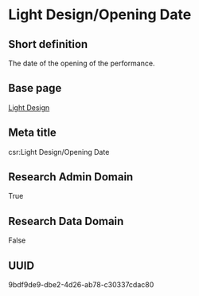 # Light Design/Opening Date
## Short definition
The date of the opening of the performance.
## Base page
[Light Design](../../Objects/Light%20Design.md)
## Meta title
csr:Light Design/Opening Date
## Research Admin Domain
True
## Research Data Domain
False
## UUID
9bdf9de9-dbe2-4d26-ab78-c30337cdac80
